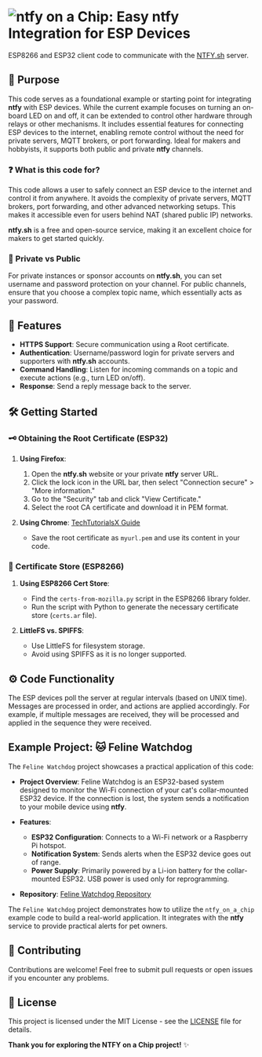 #  ![ntfy](https://img.shields.io/badge/ntfy-%2358bd8b?logo=ntfy&style=flat) on a Chip: Easy **ntfy** Integration for ESP Devices

ESP8266 and ESP32 client code to communicate with the [NTFY.sh](https://ntfy.sh) server.

## 🎯 Purpose

This code serves as a foundational example or starting point for integrating **ntfy** with ESP devices. While the current example focuses on turning an on-board LED on and off, it can be extended to control other hardware through relays or other mechanisms. It includes essential features for connecting ESP devices to the internet, enabling remote control without the need for private servers, MQTT brokers, or port forwarding. Ideal for makers and hobbyists, it supports both public and private **ntfy** channels.

### ❓ What is this code for?

This code allows a user to safely connect an ESP device to the internet and control it from anywhere. It avoids the complexity of private servers, MQTT brokers, port forwarding, and other advanced networking setups. This makes it accessible even for users behind NAT (shared public IP) networks.

**ntfy.sh** is a free and open-source service, making it an excellent choice for makers to get started quickly.

### 🔐 Private vs Public

For private instances or sponsor accounts on **ntfy.sh**, you can set username and password protection on your channel. For public channels, ensure that you choose a complex topic name, which essentially acts as your password.

## 🚀 Features

- **HTTPS Support**: Secure communication using a Root certificate.
- **Authentication**: Username/password login for private servers and supporters with **ntfy.sh** accounts.
- **Command Handling**: Listen for incoming commands on a topic and execute actions (e.g., turn LED on/off).
- **Response**: Send a reply message back to the server.

## 🛠️ Getting Started

### 🗝️ Obtaining the Root Certificate (ESP32)

1. **Using Firefox**:
   1. Open the **ntfy.sh** website or your private **ntfy** server URL.
   2. Click the lock icon in the URL bar, then select "Connection secure" > "More information."
   3. Go to the "Security" tab and click "View Certificate."
   4. Select the root CA certificate and download it in PEM format.

2. **Using Chrome**: [TechTutorialsX Guide](https://techtutorialsx.com/2017/11/18/esp32-arduino-https-get-request/)

   - Save the root certificate as `myurl.pem` and use its content in your code.

### 📜 Certificate Store (ESP8266)

1. **Using ESP8266 Cert Store**:
   - Find the `certs-from-mozilla.py` script in the ESP8266 library folder.
   - Run the script with Python to generate the necessary certificate store (`certs.ar` file).

2. **LittleFS vs. SPIFFS**:
   - Use LittleFS for filesystem storage.
   - Avoid using SPIFFS as it is no longer supported.

## ⚙️ Code Functionality

The ESP devices poll the server at regular intervals (based on UNIX time). Messages are processed in order, and actions are applied accordingly. For example, if multiple messages are received, they will be processed and applied in the sequence they were received.

## Example Project: 🐱 Feline Watchdog

The `Feline Watchdog` project showcases a practical application of this code:

- **Project Overview**: Feline Watchdog is an ESP32-based system designed to monitor the Wi-Fi connection of your cat's collar-mounted ESP32 device. If the connection is lost, the system sends a notification to your mobile device using **ntfy**.

- **Features**:
  - **ESP32 Configuration**: Connects to a Wi-Fi network or a Raspberry Pi hotspot.
  - **Notification System**: Sends alerts when the ESP32 device goes out of range.
  - **Power Supply**: Primarily powered by a Li-ion battery for the collar-mounted ESP32. USB power is used only for reprogramming.

- **Repository**: [Feline Watchdog Repository](https://github.com/k-antoniou/FelineWatchdog)

The `Feline Watchdog` project demonstrates how to utilize the `ntfy_on_a_chip` example code to build a real-world application. It integrates with the **ntfy** service to provide practical alerts for pet owners.

## 🤝 Contributing

Contributions are welcome! Feel free to submit pull requests or open issues if you encounter any problems.

## 📜 License

This project is licensed under the MIT License - see the [LICENSE](LICENSE) file for details.

**Thank you for exploring the NTFY on a Chip project!** ✨
